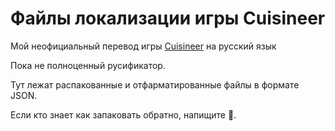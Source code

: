 ﻿# Файлы локализации игры Cuisineer


Мой неофициальный перевод игры [Cuisineer](https://store.steampowered.com/app/1963570/Cuisineer/) на русский язык

Пока не полноценный русификатор.

Тут лежат распакованные и отфарматированные файлы в формате JSON.

Если кто знает как запаковать обратно, напищите 🦀.

